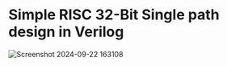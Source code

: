 Simple RISC 32-Bit Single path design in Verilog
===
![Screenshot 2024-09-22 163108](https://github.com/user-attachments/assets/0976c743-66d2-433e-a13d-a9a8942a96b4)
